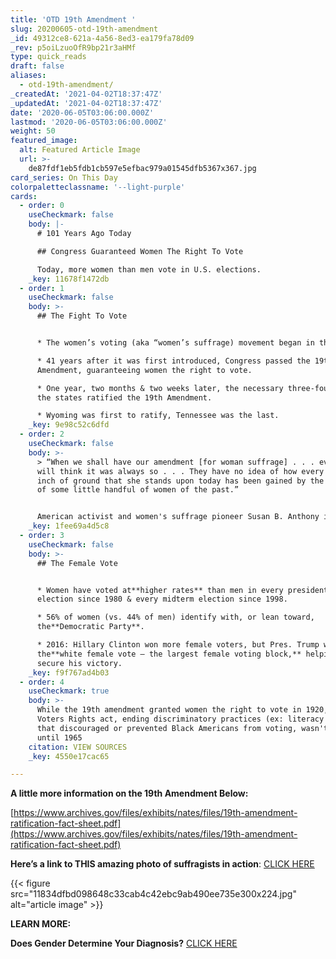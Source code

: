 ```yaml
---
title: 'OTD 19th Amendment '
slug: 20200605-otd-19th-amendment
_id: 49312ce8-621a-4a56-8ed3-ea179fa78d09
_rev: p5oiLzuoOfR9bp21r3aHMf
type: quick_reads
draft: false
aliases:
  - otd-19th-amendment/
_createdAt: '2021-04-02T18:37:47Z'
_updatedAt: '2021-04-02T18:37:47Z'
date: '2020-06-05T03:06:00.000Z'
lastmod: '2020-06-05T03:06:00.000Z'
weight: 50
featured_image:
  alt: Featured Article Image
  url: >-
    de87fdf1eb5fdb1cb597e5efbac979a01545dfb5367x367.jpg
card_series: On This Day
colorpaletteclassname: '--light-purple'
cards:
  - order: 0
    useCheckmark: false
    body: |-
      # 101 Years Ago Today

      ## Congress Guaranteed Women The Right To Vote

      Today, more women than men vote in U.S. elections.
    _key: 11678f1472db
  - order: 1
    useCheckmark: false
    body: >-
      ## The Fight To Vote


      * The women’s voting (aka “women’s suffrage) movement began in the 1800s.

      * 41 years after it was first introduced, Congress passed the 19th
      Amendment, guaranteeing women the right to vote.

      * One year, two months & two weeks later, the necessary three-fourths of
      the states ratified the 19th Amendment.

      * Wyoming was first to ratify, Tennessee was the last.
    _key: 9e98c52c6dfd
  - order: 2
    useCheckmark: false
    body: >-
      > “When we shall have our amendment [for woman suffrage] . . . everybody
      will think it was always so . . . They have no idea of how every single
      inch of ground that she stands upon today has been gained by the hard work
      of some little handful of women of the past.”


      American activist and women's suffrage pioneer Susan B. Anthony in 1894.
    _key: 1fee69a4d5c8
  - order: 3
    useCheckmark: false
    body: >-
      ## The Female Vote


      * Women have voted at**higher rates** than men in every presidential
      election since 1980 & every midterm election since 1998.

      * 56% of women (vs. 44% of men) identify with, or lean toward,
      the**Democratic Party**.

      * 2016: Hillary Clinton won more female voters, but Pres. Trump won
      the**white female vote – the largest female voting block,** helping to
      secure his victory.
    _key: f9f767ad4b03
  - order: 4
    useCheckmark: true
    body: >-
      While the 19th amendment granted women the right to vote in 1920, The
      Voters Rights act, ending discriminatory practices (ex: literacy tests)
      that discouraged or prevented Black Americans from voting, wasn't passed
      until 1965
    citation: VIEW SOURCES
    _key: 4550e17cac65

---
```

**A little more information on the 19th Amendment Below:**

[https://www.archives.gov/files/exhibits/nates/files/19th-amendment-ratification-fact-sheet.pdf](https://www.archives.gov/files/exhibits/nates/files/19th-amendment-ratification-fact-sheet.pdf)

**Here’s a link to THIS amazing photo of suffragists in action**: [CLICK HERE](https://loc.gov/item/mnwp000289/)

  


{{< figure src="11834dfbd098648c33cab4c42ebc9ab490ee735e300x224.jpg" alt="article image" >}}

**LEARN MORE:**

**Does Gender Determine Your Diagnosis?** [CLICK HERE](https://smarthernews.com/19-04-02-study-women-diagnosed-later-than-men/)